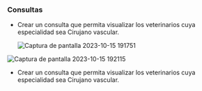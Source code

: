 ### Consultas

- Crear un consulta que permita visualizar los veterinarios cuya especialidad sea Cirujano vascular.

  ![Captura de pantalla 2023-10-15 191751](https://github.com/julianlpz69/VeterinariaCampus/assets/131847060/7c39a3b1-4b4d-4b80-8c85-0edf3cc3f909)

![Captura de pantalla 2023-10-15 192115](https://github.com/julianlpz69/VeterinariaCampus/assets/131847060/5789ef66-2349-4944-af89-a467056571df)



- Crear un consulta que permita visualizar los veterinarios cuya especialidad sea Cirujano vascular.




